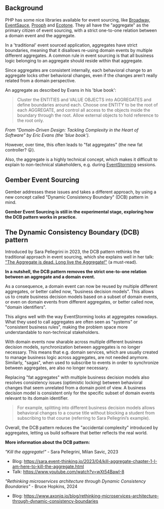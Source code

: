 ## Background
PHP has some nice libraries available for event sourcing, like [Broadway](https://github.com/broadway), [EventSauce](https://github.com/EventSaucePHP), [Prooph](https://github.com/prooph) and [Ecotone](https://github.com/ecotoneframework).
They all have the "aggregate" as the primary citizen of event sourcing,
with a strict one-to-one relation between a domain event and the aggregate.

In a 'traditional' event sourced application, aggregates have strict boundaries,
meaning that it disallows re-using domain events by multiple different aggregates.
A common rule in event sourcing is that all business logic belonging to an aggregate should reside within that aggregate.

Since aggregates are consistent internally, each behavioral change to an aggregate locks other behavioral changes, 
even if the changes aren’t really related from a domain perspective.

An aggregate as described by Evans in his 'blue book':

> Cluster the ENTITIES and VALUE OBJECTS into AGGREGATES and define boundaries around each.
> Choose one ENTITY to be the root of each AGGREGATE, and control all access to the objects inside the boundary through the root.
> Allow external objects to hold reference to the root only.

_From "Domain-Driven Design: Tackling Complexity in the Heart of Software" by Eric Evans (the 'blue book')._

However, over time, this often leads to "fat aggregates" (the new fat controller? 😛).

Also, the aggregate is a highly technical concept, which makes it difficult to explain to non-technical stakeholders,
e.g. during [EventStorming](https://github.com/ddd-crew/eventstorming-glossary-cheat-sheet) sessions.

## Gember Event Sourcing
Gember addresses these issues and takes a different approach, by using a new concept called "Dynamic Consistency Boundary" (DCB) pattern in mind.

**Gember Event Sourcing is still in the experimental stage, exploring how the DCB pattern works in practice.**

## The Dynamic Consistency Boundary (DCB) pattern
Introduced by Sara Pellegrini in 2023, the DCB pattern rethinks the traditional approach in event sourcing,
which she explains well in her talk: ["The Aggregate is dead. Long live the Aggregate!"](https://sara.event-thinking.io/2023/04/kill-aggregate-chapter-1-I-am-here-to-kill-the-aggregate.html) (a must-read).

**In a nutshell, the DCB pattern removes the strict one-to-one relation between an aggregate and a domain event.**

As a consequence, a domain event can now be reused by multiple different aggregates, or better called now, "business decision models".
This allows us to create business decision models based on a subset of domain events,
or even on domain events from different aggregates, or better called now, "domain identifiers".

This aligns well with the way EventStorming looks at aggregates nowadays.
What they used to call aggregates are often seen as "systems" or "consistent business rules",
making the problem space more understandable to non-technical stakeholders.

With domain events now sharable across multiple different business decision models, synchronization between aggregates is no longer necessary.
This means that e.g. domain services, which are usually created to manage business logic across aggregates, are not needed anymore.
Similarly, "sagas", when used to subscribe to events in order to synchronize between aggregates, are also no longer necessary.

Replacing "fat aggregates" with multiple business decision models also resolves consistency issues (optimistic locking)
between behavioral changes that seem unrelated from a domain point of view.
A business decision model is consistent only for the specific subset of domain events relevant to its domain identifier.

> For example, splitting into different business decision models allows behavioral changes to a course title
> without blocking a student from subscribing to that course (referring to Sara Pellegrini’s example).

Overall, the DCB pattern reduces the "accidental complexity" introduced by aggregates, letting us build software that better reflects the real world.

**More information about the DCB pattern:**

_"Kill the aggregate!"_ - Sara Pellegrini, Milan Savic, 2023
- Blog: https://sara.event-thinking.io/2023/04/kill-aggregate-chapter-1-I-am-here-to-kill-the-aggregate.html
- Talk: https://www.youtube.com/watch?v=wXt54BawI-8

_"Rethinking microservices architecture through Dynamic Consistency Boundaries"_ - Bruce Hopkins, 2024
- Blog: https://www.axoniq.io/blog/rethinking-microservices-architecture-through-dynamic-consistency-boundaries
